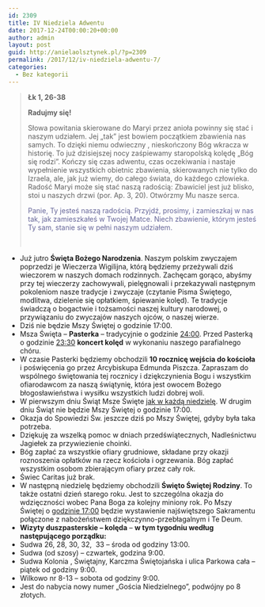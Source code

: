 ```yaml
---
id: 2309
title: IV Niedziela Adwentu
date: 2017-12-24T00:00:20+00:00
author: admin
layout: post
guid: http://anielaolsztynek.pl/?p=2309
permalink: /2017/12/iv-niedziela-adwentu-7/
categories:
  - Bez kategorii
---
```

> **Łk 1, 26-38**
> 
> **Radujmy się!**
> 
> Słowa powitania skierowane do Maryi przez anioła powinny się stać i naszym udziałem. Jej &#8222;tak&#8221; jest bowiem początkiem zbawienia nas samych. To dzięki niemu odwieczny , nieskończony Bóg wkracza w historię. To już dzisiejszej nocy zaśpiewamy staropolską kolędę &#8222;Bóg się rodzi&#8221;. Kończy się czas adwentu, czas oczekiwania i nastaje wypełnienie wszystkich obietnic zbawienia, skierowanych nie tylko do Izraela, ale, jak już wiemy, do całego świata, do każdego człowieka. Radość Maryi może się stać naszą radością: Zbawiciel jest już blisko, stoi u naszych drzwi (por. Ap. 3, 20). Otwórzmy Mu nasze serca.
> 
> <span style="color: #666699;">Panie, Ty jesteś naszą radością. Przyjdź, prosimy, i zamieszkaj w nas tak, jak zamieszkałeś w Twojej Matce. Niech zbawienie, którym jesteś Ty sam, stanie się w pełni naszym udziałem.</span>
> 
> &nbsp;

  * Już jutro **Święta Bożego Narodzenia**. Naszym polskim zwyczajem poprzedzi je Wieczerza Wigilijna, którą będziemy przeżywali dziś wieczorem w naszych domach rodzinnych. Zachęcam gorąco, abyśmy przy tej wieczerzy zachowywali, pielęgnowali i przekazywali następnym pokoleniom nasze tradycje i zwyczaje (czytanie Pisma Świętego, modlitwa, dzielenie się opłatkiem, śpiewanie kolęd). Te tradycje świadczą o bogactwie i tożsamości naszej kultury narodowej, o przywiązaniu do zwyczajów naszych ojców, o naszej wierze.
  * Dziś nie będzie Mszy Świętej o godzinie 17:00.
  * Msza Święta – **Pasterka** – tradycyjnie o godzinie <span style="text-decoration: underline;">24:00</span>. Przed Pasterką o godzinie <span style="text-decoration: underline;">23:30</span> **koncert kolęd** w wykonaniu naszego parafialnego chóru.
  * W czasie Pasterki będziemy obchodzili **10 rocznicę wejścia do kościoła** i poświęcenia go przez Arcybiskupa Edmunda Piszcza. Zapraszam do wspólnego świętowania tej rocznicy i dziękczynienia Bogu i wszystkim ofiarodawcom za naszą świątynię, która jest owocem Bożego błogosławieństwa i wysiłku wszystkich ludzi dobrej woli.
  * W pierwszym dniu Świąt Msze Święte <span style="text-decoration: underline;">jak w każdą niedzielę</span>. W drugim dniu Świąt nie będzie Mszy Świętej o godzinie 17:00.
  * Okazja do Spowiedzi Św. jeszcze dziś po Mszy Świętej, gdyby była taka potrzeba.
  * Dziękuję za wszelką pomoc w dniach przedświątecznych, Nadleśnictwu Jagiełek za przywiezienie choinki.
  * Bóg zapłać za wszystkie ofiary grudniowe, składane przy okazji roznoszenia opłatków na rzecz kościoła i ogrzewania. Bóg zapłać wszystkim osobom zbierającym ofiary przez cały rok.
  * Świec Caritas już brak.
  * W następną niedzielę będziemy obchodzili **Święto Świętej Rodziny**. To także ostatni dzień starego roku. Jest to szczególna okazja do wdzięczności wobec Pana Boga za kolejny miniony rok. Po Mszy Świętej o <span style="text-decoration: underline;">godzinie 17:00</span> będzie wystawienie najświętszego Sakramentu połączone z nabożeństwem dziękczynno-przebłagalnym i Te Deum.
  * **Wizyty duszpasterskie – kolęda** – **w tym tygodniu według następującego porządku:**
  * Sudwa 26, 28, 30, 32,  33 – środa od godziny 13:00.
  * Sudwa (od szosy) – czwartek, godzina 9:00.
  * Sudwa Kolonia , Świętajny, Karczma Świętojańska i ulica Parkowa cała – piątek od godziny 9:00.
  * Wilkowo nr 8-13 – sobota od godziny 9:00.
  * Jest do nabycia nowy numer „Gościa Niedzielnego”, podwójny po 8 złotych.